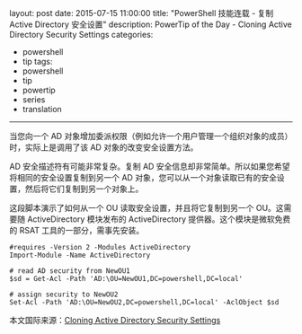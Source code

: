 ﻿layout: post
date: 2015-07-15 11:00:00
title: "PowerShell 技能连载 - 复制 Active Directory 安全设置"
description: PowerTip of the Day - Cloning Active Directory Security Settings
categories:
- powershell
- tip
tags:
- powershell
- tip
- powertip
- series
- translation
---
当您向一个 AD 对象增加委派权限（例如允许一个用户管理一个组织对象的成员）时，实际上是调用了该 AD 对象的改变安全设置方法。

AD 安全描述符有可能非常复杂。复制 AD 安全信息却非常简单。所以如果您希望将相同的安全设置复制到另一个 AD 对象，您可以从一个对象读取已有的安全设置，然后将它们复制到另一个对象上。

这段脚本演示了如何从一个 OU 读取安全设置，并且将它复制到另一个 OU。这需要随 ActiveDirectory 模块发布的 ActiveDirectory 提供器。这个模块是微软免费的 RSAT 工具的一部分，需事先安装。

    #requires -Version 2 -Modules ActiveDirectory
    Import-Module -Name ActiveDirectory
    
    # read AD security from NewOU1
    $sd = Get-Acl -Path 'AD:\OU=NewOU1,DC=powershell,DC=local'
    
    # assign security to NewOU2
    Set-Acl -Path 'AD:\OU=NewOU2,DC=powershell,DC=local' -AclObject $sd

<!--more-->
本文国际来源：[Cloning Active Directory Security Settings](http://powershell.com/cs/blogs/tips/archive/2015/07/15/cloning-active-directory-security-settings.aspx)
